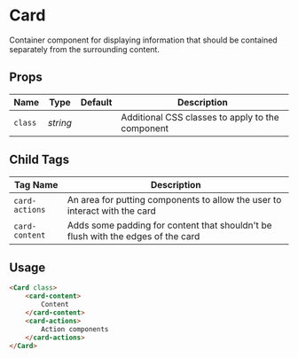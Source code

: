 # Card
Container component for displaying information that should be contained
separately from the surrounding content.

## Props
| Name | Type | Default | Description |
| --- | --- | --- | --- |
| `class` | _string_ | | Additional CSS classes to apply to the component

## Child Tags
| Tag Name | Description |
| --- | --- |
| `card-actions` | An area for putting components to allow the user to interact with the card
| `card-content` | Adds some padding for content that shouldn't be flush with the edges of the card

## Usage
```html
<Card class>
    <card-content>
        Content
    </card-content>
    <card-actions>
        Action components
    </card-actions>
</Card>
```
